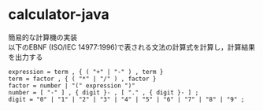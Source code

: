 # calculator-java
簡易的な計算機の実装  
以下のEBNF (ISO/IEC 14977:1996)で表される文法の計算式を計算し，計算結果を出力する  
```
expression = term , { ( "+" | "-" ) , term }
term = factor , { ( "*" | "/" ) , factor }
factor = number | "(" expression ")"
number = [ "-" ] , { digit }- , [ "." , { digit }- ] ;
digit = "0" | "1" | "2" | "3" | "4" | "5" | "6" | "7" | "8" | "9" ;
```
